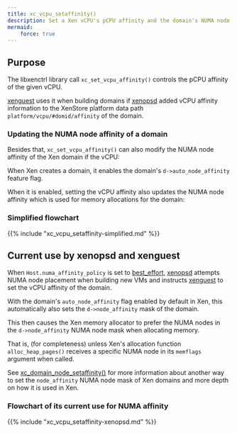 ```yaml
---
title: xc_vcpu_setaffinity()
description: Set a Xen vCPU's pCPU affinity and the domain's NUMA node affinity
mermaid:
    force: true
---
```

## Purpose

The libxenctrl library call `xc_set_vcpu_affinity()`
controls the pCPU affinity of the given vCPU.

[xenguest](../../../xenopsd/walkthroughs/VM.build/xenguest/#walkthrough-of-the-xenguest-build-mode)
uses it when building domains if
[xenopsd](../../xenopsd/walkthroughs/VM.build/Domain.build)
added vCPU affinity information to the XenStore platform data path
`platform/vcpu/#domid/affinity` of the domain.

### Updating the NUMA node affinity of a domain

Besides that, `xc_set_vcpu_affinity()` can also modify the NUMA node
affinity of the Xen domain if the vCPU:

When Xen creates a domain, it enables the domain's `d->auto_node_affinity`
feature flag.

When it is enabled, setting the vCPU affinity also updates the NUMA node
affinity which is used for memory allocations for the domain:

### Simplified flowchart

{{% include "xc_vcpu_setaffinity-simplified.md" %}}

## Current use by xenopsd and xenguest

When `Host.numa_affinity_policy` is set to
[best_effort](../../../toolstack/features/NUMA/#xapi-datamodel-design),
[xenopsd](../../../xenopsd/walkthroughs/VM.build) attempts NUMA node placement
when building new VMs and instructs
[xenguest](../../../xenopsd/walkthroughs/VM.build/xenguest/#walkthrough-of-the-xenguest-build-mode)
to set the vCPU affinity of the domain.

With the domain's `auto_node_affinity` flag enabled by default in Xen,
this automatically also sets the `d->node_affinity` mask of the domain.

This then causes the Xen memory allocator to prefer the NUMA nodes in the
`d->node_affinity` NUMA node mask when allocating memory.

That is, (for completeness) unless Xen's allocation function
`alloc_heap_pages()` receives a specific NUMA node in its `memflags`
argument when called.

See [xc_domain_node_setaffinity()](xc_domain_node_setaffinity) for more
information about another way to set the `node_affinity` NUMA node mask
of Xen domains and more depth on how it is used in Xen.

### Flowchart of its current use for NUMA affinity

{{% include "xc_vcpu_setaffinity-xenopsd.md" %}}
